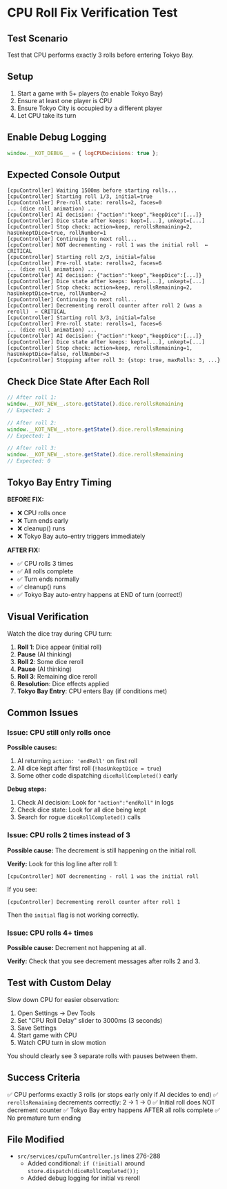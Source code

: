 # CPU Roll Fix Verification Test

## Test Scenario

Test that CPU performs exactly 3 rolls before entering Tokyo Bay.

## Setup

1. Start a game with 5+ players (to enable Tokyo Bay)
2. Ensure at least one player is CPU
3. Ensure Tokyo City is occupied by a different player
4. Let CPU take its turn

## Enable Debug Logging

```javascript
window.__KOT_DEBUG__ = { logCPUDecisions: true };
```

## Expected Console Output

```
[cpuController] Waiting 1500ms before starting rolls...
[cpuController] Starting roll 1/3, initial=true
[cpuController] Pre-roll state: rerolls=2, faces=0
... (dice roll animation) ...
[cpuController] AI decision: {"action":"keep","keepDice":[...]}
[cpuController] Dice state after keeps: kept=[...], unkept=[...]
[cpuController] Stop check: action=keep, rerollsRemaining=2, hasUnkeptDice=true, rollNumber=1
[cpuController] Continuing to next roll...
[cpuController] NOT decrementing - roll 1 was the initial roll  ← CRITICAL
[cpuController] Starting roll 2/3, initial=false
[cpuController] Pre-roll state: rerolls=2, faces=6
... (dice roll animation) ...
[cpuController] AI decision: {"action":"keep","keepDice":[...]}
[cpuController] Dice state after keeps: kept=[...], unkept=[...]
[cpuController] Stop check: action=keep, rerollsRemaining=2, hasUnkeptDice=true, rollNumber=2
[cpuController] Continuing to next roll...
[cpuController] Decrementing reroll counter after roll 2 (was a reroll)  ← CRITICAL
[cpuController] Starting roll 3/3, initial=false
[cpuController] Pre-roll state: rerolls=1, faces=6
... (dice roll animation) ...
[cpuController] AI decision: {"action":"keep","keepDice":[...]}
[cpuController] Dice state after keeps: kept=[...], unkept=[...]
[cpuController] Stop check: action=keep, rerollsRemaining=1, hasUnkeptDice=false, rollNumber=3
[cpuController] Stopping after roll 3: {stop: true, maxRolls: 3, ...}
```

## Check Dice State After Each Roll

```javascript
// After roll 1:
window.__KOT_NEW__.store.getState().dice.rerollsRemaining
// Expected: 2

// After roll 2:
window.__KOT_NEW__.store.getState().dice.rerollsRemaining
// Expected: 1

// After roll 3:
window.__KOT_NEW__.store.getState().dice.rerollsRemaining
// Expected: 0
```

## Tokyo Bay Entry Timing

**BEFORE FIX:**
- ❌ CPU rolls once
- ❌ Turn ends early
- ❌ cleanup() runs
- ❌ Tokyo Bay auto-entry triggers immediately

**AFTER FIX:**
- ✅ CPU rolls 3 times
- ✅ All rolls complete
- ✅ Turn ends normally
- ✅ cleanup() runs
- ✅ Tokyo Bay auto-entry happens at END of turn (correct!)

## Visual Verification

Watch the dice tray during CPU turn:
1. **Roll 1**: Dice appear (initial roll)
2. **Pause** (AI thinking)
3. **Roll 2**: Some dice reroll
4. **Pause** (AI thinking)
5. **Roll 3**: Remaining dice reroll
6. **Resolution**: Dice effects applied
7. **Tokyo Bay Entry**: CPU enters Bay (if conditions met)

## Common Issues

### Issue: CPU still only rolls once

**Possible causes:**
1. AI returning `action: 'endRoll'` on first roll
2. All dice kept after first roll (`!hasUnkeptDice = true`)
3. Some other code dispatching `diceRollCompleted()` early

**Debug steps:**
1. Check AI decision: Look for `"action":"endRoll"` in logs
2. Check dice state: Look for all dice being kept
3. Search for rogue `diceRollCompleted()` calls

### Issue: CPU rolls 2 times instead of 3

**Possible cause:**
The decrement is still happening on the initial roll.

**Verify:**
Look for this log line after roll 1:
```
[cpuController] NOT decrementing - roll 1 was the initial roll
```

If you see:
```
[cpuController] Decrementing reroll counter after roll 1
```

Then the `initial` flag is not working correctly.

### Issue: CPU rolls 4+ times

**Possible cause:**
Decrement not happening at all.

**Verify:**
Check that you see decrement messages after rolls 2 and 3.

## Test with Custom Delay

Slow down CPU for easier observation:

1. Open Settings → Dev Tools
2. Set "CPU Roll Delay" slider to 3000ms (3 seconds)
3. Save Settings
4. Start game with CPU
5. Watch CPU turn in slow motion

You should clearly see 3 separate rolls with pauses between them.

## Success Criteria

✅ CPU performs exactly 3 rolls (or stops early only if AI decides to end)
✅ `rerollsRemaining` decrements correctly: 2 → 1 → 0
✅ Initial roll does NOT decrement counter
✅ Tokyo Bay entry happens AFTER all rolls complete
✅ No premature turn ending

## File Modified

- `src/services/cpuTurnController.js` lines 276-288
  - Added conditional: `if (!initial)` around `store.dispatch(diceRollCompleted());`
  - Added debug logging for initial vs reroll
